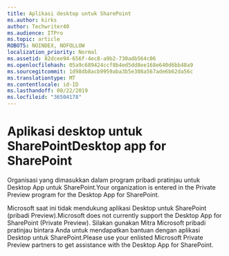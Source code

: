 ```yaml
---
title: Aplikasi desktop untuk SharePoint
ms.author: kirks
author: Techwriter40
ms.audience: ITPro
ms.topic: article
ROBOTS: NOINDEX, NOFOLLOW
localization_priority: Normal
ms.assetid: 82dcee94-656f-4ec8-a9b2-730adb564c06
ms.openlocfilehash: 05a9c689424ccf8b4ed5dd8ee168e640d6bb48a9
ms.sourcegitcommit: 1d98db8acb9959aba3b5e308a567ade6b62da56c
ms.translationtype: MT
ms.contentlocale: id-ID
ms.lasthandoff: 08/22/2019
ms.locfileid: "36504178"
---
```

# <a name="desktop-app-for-sharepoint"></a><span data-ttu-id="e59bf-102">Aplikasi desktop untuk SharePoint</span><span class="sxs-lookup"><span data-stu-id="e59bf-102">Desktop app for SharePoint</span></span>

<span data-ttu-id="e59bf-103">Organisasi yang dimasukkan dalam program pribadi pratinjau untuk Desktop App untuk SharePoint.</span><span class="sxs-lookup"><span data-stu-id="e59bf-103">Your organization is entered in the Private Preview program for the Desktop App for SharePoint.</span></span>

<span data-ttu-id="e59bf-104">Microsoft saat ini tidak mendukung aplikasi Desktop untuk SharePoint (pribadi Preview).</span><span class="sxs-lookup"><span data-stu-id="e59bf-104">Microsoft does not currently support the Desktop App for SharePoint (Private Preview).</span></span> <span data-ttu-id="e59bf-105">Silakan gunakan Mitra Microsoft pribadi pratinjau bintara Anda untuk mendapatkan bantuan dengan aplikasi Desktop untuk SharePoint.</span><span class="sxs-lookup"><span data-stu-id="e59bf-105">Please use your enlisted Microsoft Private Preview partners to get assistance with the Desktop App for SharePoint.</span></span>

